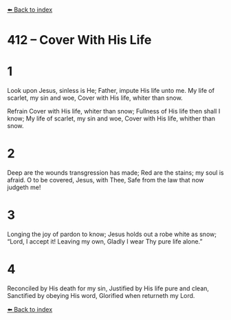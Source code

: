 [⬅️ Back to index](../README.md)

# 412 – Cover With His Life


# 1
Look upon Jesus, sinless is He;
Father, impute His life unto me.
My life of scarlet, my sin and woe,
Cover with His life, whiter than snow.

Refrain
Cover with His life, whiter than snow;
Fullness of His life then shall I know;
My life of scarlet, my sin and woe,
Cover with His life, whither than snow.

# 2
Deep are the wounds transgression has made;
Red are the stains; my soul is afraid.
O to be covered, Jesus, with Thee,
Safe from the law that now judgeth me!

# 3
Longing the joy of pardon to know;
Jesus holds out a robe white as snow;
“Lord, I accept it! Leaving my own,
Gladly I wear Thy pure life alone.”

# 4
Reconciled by His death for my sin,
Justified by His life pure and clean,
Sanctified by obeying His word,
Glorified when returneth my Lord.

[⬅️ Back to index](../README.md)
